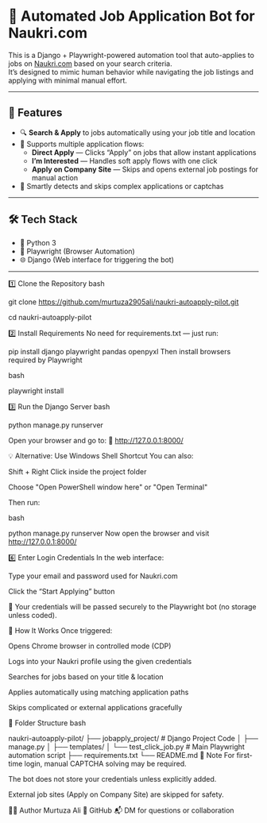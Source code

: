 # 🤖 Automated Job Application Bot for Naukri.com

This is a Django + Playwright-powered automation tool that auto-applies to jobs on [Naukri.com](https://naukri.com) based on your search criteria.  
It’s designed to mimic human behavior while navigating the job listings and applying with minimal manual effort.

---

## 🚀 Features

- 🔍 **Search & Apply** to jobs automatically using your job title and location
- 🔹 Supports multiple application flows:
  - **Direct Apply** — Clicks “Apply” on jobs that allow instant applications
  - **I’m Interested** — Handles soft apply flows with one click
  - **Apply on Company Site** — Skips and opens external job postings for manual action
- 🧠 Smartly detects and skips complex applications or captchas

---

## 🛠️ Tech Stack

- 🐍 Python 3
- 🧪 Playwright (Browser Automation)
- 🌐 Django (Web interface for triggering the bot)

---

1️⃣ Clone the Repository
bash

git clone https://github.com/murtuza2905ali/naukri-autoapply-pilot.git

cd naukri-autoapply-pilot

2️⃣ Install Requirements
No need for requirements.txt — just run:

pip install django playwright pandas openpyxl
Then install browsers required by Playwright

bash

playwright install

3️⃣ Run the Django Server
bash

python manage.py runserver

Open your browser and go to:
📍 http://127.0.0.1:8000/

💡 Alternative: Use Windows Shell Shortcut
You can also:

Shift + Right Click inside the project folder

Choose "Open PowerShell window here" or "Open Terminal"

Then run:

bash

python manage.py runserver
Now open the browser and visit http://127.0.0.1:8000/

6️⃣ Enter Login Credentials
In the web interface:

Type your email and password used for Naukri.com

Click the “Start Applying” button

🧠 Your credentials will be passed securely to the Playwright bot (no storage unless coded).

📸 How It Works
Once triggered:

Opens Chrome browser in controlled mode (CDP)

Logs into your Naukri profile using the given credentials

Searches for jobs based on your title & location

Applies automatically using matching application paths

Skips complicated or external applications gracefully

📂 Folder Structure
bash

naukri-autoapply-pilot/
├── jobapply_project/        # Django Project Code
│   ├── manage.py
│   ├── templates/
│   └── test_click_job.py    # Main Playwright automation script
├── requirements.txt
└── README.md
📌 Note
For first-time login, manual CAPTCHA solving may be required.

The bot does not store your credentials unless explicitly added.

External job sites (Apply on Company Site) are skipped for safety.

🙋‍♂️ Author
Murtuza Ali
🔗 GitHub
📬 DM for questions or collaboration
